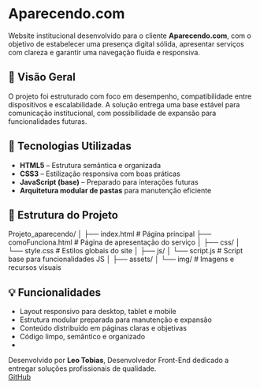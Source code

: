 # Aparecendo.com

Website institucional desenvolvido para o cliente **Aparecendo.com**, com o objetivo de estabelecer uma presença digital sólida, apresentar serviços com clareza e garantir uma navegação fluida e responsiva.

## 📄 Visão Geral

O projeto foi estruturado com foco em desempenho, compatibilidade entre dispositivos e escalabilidade. A solução entrega uma base estável para comunicação institucional, com possibilidade de expansão para funcionalidades futuras.

## 🔧 Tecnologias Utilizadas

- **HTML5** – Estrutura semântica e organizada
- **CSS3** – Estilização responsiva com boas práticas
- **JavaScript (base)** – Preparado para interações futuras
- **Arquitetura modular de pastas** para manutenção eficiente

## 📁 Estrutura do Projeto

Projeto_aparecendo/
│
├── index.html # Página principal
├── comoFunciona.html # Página de apresentação do serviço
│
├── css/
│ └── style.css # Estilos globais do site
│
├── js/
│ └── script.js # Script base para funcionalidades JS
│
├── assets/
│ └── img/ # Imagens e recursos visuais

## 💡 Funcionalidades

- Layout responsivo para desktop, tablet e mobile
- Estrutura modular preparada para manutenção e expansão
- Conteúdo distribuído em páginas claras e objetivas
- Código limpo, semântico e organizado
- 
Desenvolvido por **Leo Tobias**, Desenvolvedor Front-End dedicado a entregar soluções profissionais de qualidade.  
[GitHub](https://github.com/DevLeoTobias)


